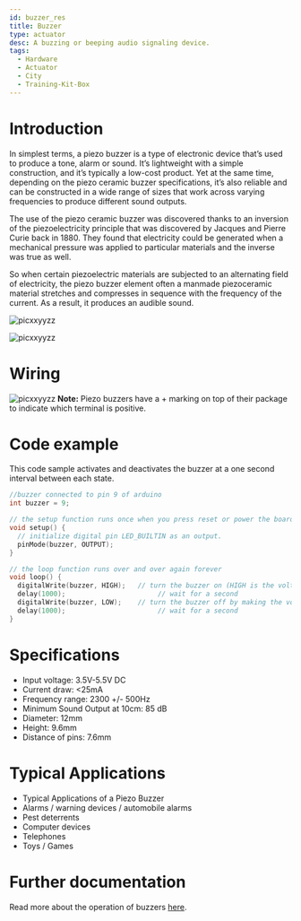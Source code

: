 ```yaml
---
id: buzzer_res
title: Buzzer
type: actuator
desc: A buzzing or beeping audio signaling device.
tags:
  - Hardware
  - Actuator
  - City
  - Training-Kit-Box
---
```


# Introduction

In simplest terms, a piezo buzzer is a type of electronic device that’s used to produce a tone, alarm or sound. It’s lightweight with a simple construction, and it’s typically a low-cost product. Yet at the same time, depending on the piezo ceramic buzzer specifications, it’s also reliable and can be constructed in a wide range of sizes that work across varying frequencies to produce different sound outputs.

The use of the piezo ceramic buzzer was discovered thanks to an inversion of the piezoelectricity principle that was discovered by Jacques and Pierre Curie back in 1880. They found that electricity could be generated when a mechanical pressure was applied to particular materials and the inverse was true as well.

So when certain piezoelectric materials are subjected to an alternating field of electricity, the piezo buzzer element often a manmade piezoceramic material stretches and compresses in sequence with the frequency of the current. As a result, it produces an audible sound.

![picxxyyzz](img/pic1.gif)

![picxxyyzz](img/pic2.jpg)

# Wiring
![picxxyyzz](img/pic3.png)
**Note:** Piezo buzzers have a + marking on top of their package to indicate which terminal is positive.

# Code example
This code sample activates and deactivates the buzzer at a one second interval between each state.

```c
//buzzer connected to pin 9 of arduino
int buzzer = 9;

// the setup function runs once when you press reset or power the board
void setup() {
  // initialize digital pin LED_BUILTIN as an output.
  pinMode(buzzer, OUTPUT);
}

// the loop function runs over and over again forever
void loop() {
  digitalWrite(buzzer, HIGH);   // turn the buzzer on (HIGH is the voltage level)
  delay(1000);                       // wait for a second
  digitalWrite(buzzer, LOW);    // turn the buzzer off by making the voltage LOW
  delay(1000);                       // wait for a second
}
```
# Specifications

- Input voltage: 3.5V-5.5V DC
- Current draw: <25mA
- Frequency range: 2300 +/- 500Hz
- Minimum Sound Output at 10cm: 85 dB
- Diameter: 12mm
- Height: 9.6mm
- Distance of pins: 7.6mm

# Typical Applications

- Typical Applications of a Piezo Buzzer
- Alarms / warning devices / automobile alarms
- Pest deterrents
- Computer devices
- Telephones
- Toys / Games

# Further documentation
Read more about the operation of buzzers [here](https://www.americanpiezo.com/standard-products/buzzers.html#:~:text=What%20Is%20A%20Piezo%20Buzzer,typically%20a%20low%2Dcost%20product.).
